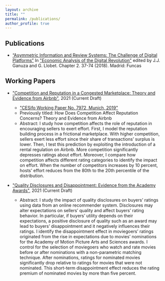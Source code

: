 ```yaml
---
layout: archive
title: ""
permalink: /publications/
author_profile: true
---
```



Publications 
-----

* <a href="https://drive.google.com/file/d/11mwubDhEvnN0DAVWCe5qvBwYhbRIYLF1/view">“Asymmetric Information and Review Systems: The Challenge of Digital Platforms”</a>
In <a href="https://www.dropbox.com/s/hnlhbnkbk3zmdpi/Economic_Analysis_of_the_Digital_Revolution.pdf?dl=0">"Economic Analysis of the Digital Revolution"</a> edited by J.J. Ganuza and G. Llobet. Chapter 2. 37-74 (2018). Madrid: Funcas 


Working Papers
-----

* <a href="https://drive.google.com/file/d/1zO7jjIVM2Dt8OUX7GPPhzf00COBIAWrP/view?usp=sharing">"Competition and Reputation in a Congested Marketplace: Theory and Evidence from Airbnb"</a>, 2021 (Current Draft)
  * <a href="https://www.cesifo.org/en/publikationen/2019/working-paper/how-does-competition-affect-reputation-concerns-theory-and">"CESifo Working Paper No. 7972, Munich, 2019"</a>
  * Previously titled: How Does Competition Affect Reputation Concerns? Theory and Evidence from Airbnb
  * Abstract: I study how competition affects the role of reputation in encouraging sellers to exert effort. First, I model the reputation building process in a frictional marketplace. With higher competition, sellers exert less effort since their share of transactions’ surplus is lower. Then, I test this prediction by exploiting the introduction of a rental regulation on Airbnb. More competition significantly depresses ratings about effort. Moreover, I compare how competition affects different rating categories to identify the impact on effort. When the number of competitors increases by 10 percent, hosts' effort reduces from the 80th to the 20th percentile of the distribution.

* <a href="https://drive.google.com/file/d/1cvAyJzWEmk2V-tdCG10dujCN8Hxw8Vlu/view?usp=sharing">"Quality Disclosures and Disappointment: Evidence from the Academy Awards"</a>, 2021 (Current Draft)
  * Abstract: I study the impact of quality disclosures on buyers’ ratings using data from an online recommender system. Disclosures may alter expectations on sellers’ quality and affect buyers’ rating behavior. In particular, if buyers’ utility depends on their expectations, a positive disclosure of quality such as an award may lead to buyers’ disappointment and it negatively influences their ratings. I identify the disappointment effect in moviegoers’ ratings originated from the rise in expectations due to movies’ nominations for the Academy of Motion Picture Arts and Sciences awards. I control for the selection of moviegoers who watch and rate movies before or after nominations with a non-parametric matching technique. After nominations, ratings for nominated movies significantly drop relative to ratings for movies that were not nominated. This short-term disappointment effect reduces the rating premium of nominated movies by more than five percent.

